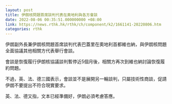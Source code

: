 ```yaml
---
layout: post
title: 伊朗核問題首席談判代表在奧地利與各方會談
date: 2022-08-06 00:35:51.000000000 +08:00
link: https://news.rthk.hk/rthk/ch/component/k2/1661141-20220806.htm
categories: rthk
---
```


伊朗副外長兼伊朗核問題首席談判代表巴蓋里在奧地利首都維也納，與伊朗核問題全面協議其他相關方代表舉行會談。

會談是恢復履行伊朗核協議談判暫停近5個月後，相關方再次到維也納討論恢復履約問題。

不過，英、法、德三國表示，會談並不是展開另一輪談判，只屬技術性商談，促請伊朗不要提出不符合現實要求。

英、法、德又指，文本已經準備好，伊朗必須考慮答應。
